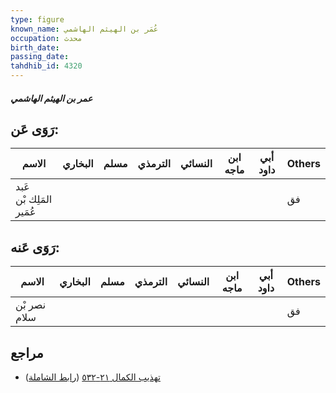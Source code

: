 ```yaml
---
type: figure
known_name: عُمَر بن الهيثم الهاشمي
occupation: محدث
birth_date:
passing_date:
tahdhib_id: 4320
---
```

##### عمر بن الهيثم الهاشمي

## رَوَى عَن:
| الاسم                   | البخاري | مسلم | الترمذي | النسائي | ابن ماجه | أبي داود | Others |
| ----------------------- | ------- | ---- | ------- | ------- | -------- | -------- | ------ |
| عَبد المَلِك بْن عُمَير |         |      |         |         |          |          | فق     |
## رَوَى عَنه:
| الاسم        | البخاري | مسلم | الترمذي | النسائي | ابن ماجه | أبي داود | Others |
| ------------ | ------- | ---- | ------- | ------- | -------- | -------- | ------ |
| نصر بْن سلام |         |      |         |         |          |          | فق     |
## مراجع
- [تهذيب الكمال ٢١-٥٣٢](obsidian://open?vault=Tahdhib-al-Kamal&file=Figures/٤٣٢٠-عمر%20بن%20الهيثم%20الهاشمي) ([رابط الشاملة](https://shamela.ws/book/3722/11179))